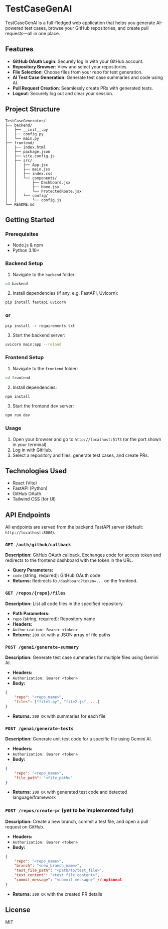 # TestCaseGenAI

TestCaseGenAI is a full-fledged web application that helps you generate AI-powered test cases, browse your GitHub repositories, and create pull requests—all in one place.

## Features

- **GitHub OAuth Login**: Securely log in with your GitHub account.
- **Repository Browser**: View and select your repositories.
- **File Selection**: Choose files from your repo for test generation.
- **AI Test Case Generation**: Generate test case summaries and code using AI.
- **Pull Request Creation**: Seamlessly create PRs with generated tests.
- **Logout**: Securely log out and clear your session.

## Project Structure

```text
TestCaseGenerator/
├── backend/
│   ├── __init__.py
│   ├── config.py
│   └── main.py
├── frontend/
│   ├── index.html
│   ├── package.json
│   ├── vite.config.js
│   ├── src/
│   │   ├── App.jsx
│   │   ├── main.jsx
│   │   ├── index.css
│   │   └── components/
│   │       ├── Dashboard.jsx
│   │       ├── Home.jsx
│   │       └── ProtectedRoute.jsx
│   │   └── config/
│   │       └── config.js
└── README.md
```

## Getting Started

### Prerequisites

- Node.js & npm
- Python 3.10+

### Backend Setup

1. Navigate to the `backend` folder:

```sh
cd backend
```

2. Install dependencies (if any, e.g. FastAPI, Uvicorn):

```sh
pip install fastapi uvicorn
```

### or

```bash
pip install -r requirements.txt
```

3. Start the backend server:

```sh
uvicorn main:app --reload
```

### Frontend Setup

1. Navigate to the `frontend` folder:

```sh
cd frontend
```

2. Install dependencies:

```sh
npm install
```

3. Start the frontend dev server:

```sh
npm run dev
```

### Usage

1. Open your browser and go to `http://localhost:5173` (or the port shown in your terminal).
2. Log in with GitHub.
3. Select a repository and files, generate test cases, and create PRs.

## Technologies Used

- React (Vite)
- FastAPI (Python)
- GitHub OAuth
- Tailwind CSS (for UI)

## API Endpoints

All endpoints are served from the backend FastAPI server (default: `http://localhost:8000`).

### `GET /auth/github/callback`

**Description:** GitHub OAuth callback. Exchanges code for access token and redirects to the frontend dashboard with the token in the URL.

- **Query Parameters:**
- `code` (string, required): GitHub OAuth code
- **Returns:** Redirects to `/dashboard?token=...` on the frontend.

### `GET /repos/{repo}/files`

**Description:** List all code files in the specified repository.

- **Path Parameters:**
- `repo` (string, required): Repository name
- **Headers:**
- `Authorization: Bearer <token>`
- **Returns:** `200 OK` with a JSON array of file paths

### `POST /genai/generate-summary`

**Description:** Generate test case summaries for multiple files using Gemini AI.

- **Headers:**
- `Authorization: Bearer <token>`
- **Body:**

```json
{
    "repo": "<repo_name>",
    "files": ["file1.py", "file2.js", ...]
}
```

- **Returns:** `200 OK` with summaries for each file

### `POST /genai/generate-tests`

**Description:** Generate unit test code for a specific file using Gemini AI.

- **Headers:**
- `Authorization: Bearer <token>`
- **Body:**

```json
{
    "repo": "<repo_name>",
    "file_path": "<file_path>"
}
```

- **Returns:** `200 OK` with generated test code and detected language/framework

### `POST /repos/create-pr` (yet to be implemented fully)

**Description:** Create a new branch, commit a test file, and open a pull request on GitHub.

- **Headers:**
- `Authorization: Bearer <token>`
- **Body:**

```json
{
    "repo": "<repo_name>",
    "branch": "<new_branch_name>",
    "test_file_path": "<path/to/test_file>",
    "test_content": "<test file content>",
    "commit_message": "<commit message>" // optional
}
```

- **Returns:** `200 OK` with the created PR details

## License

MIT
